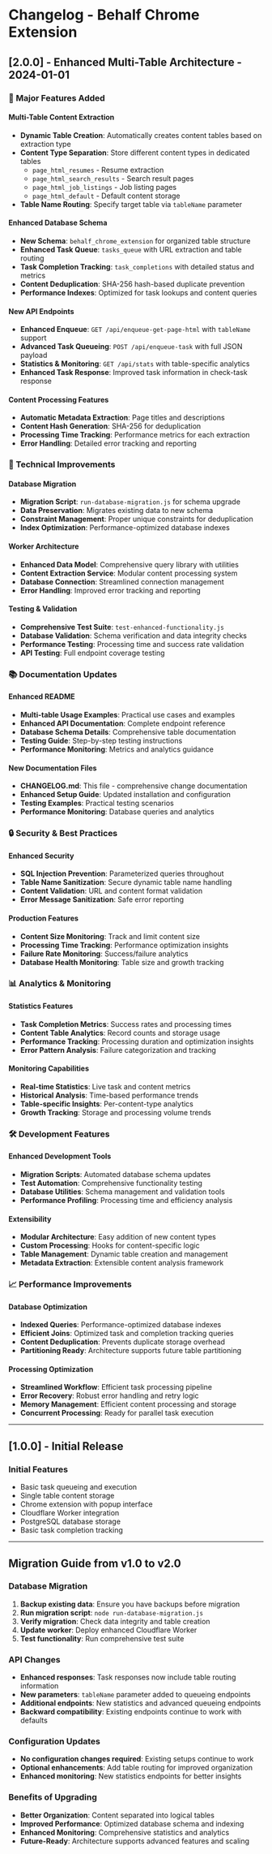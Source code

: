 # Changelog - Behalf Chrome Extension

## [2.0.0] - Enhanced Multi-Table Architecture - 2024-01-01

### 🚀 Major Features Added

#### Multi-Table Content Extraction
- **Dynamic Table Creation**: Automatically creates content tables based on extraction type
- **Content Type Separation**: Store different content types in dedicated tables
  - `page_html_resumes` - Resume extraction
  - `page_html_search_results` - Search result pages  
  - `page_html_job_listings` - Job listing pages
  - `page_html_default` - Default content storage
- **Table Name Routing**: Specify target table via `tableName` parameter

#### Enhanced Database Schema
- **New Schema**: `behalf_chrome_extension` for organized table structure
- **Enhanced Task Queue**: `tasks_queue` with URL extraction and table routing
- **Task Completion Tracking**: `task_completions` with detailed status and metrics
- **Content Deduplication**: SHA-256 hash-based duplicate prevention
- **Performance Indexes**: Optimized for task lookups and content queries

#### New API Endpoints
- **Enhanced Enqueue**: `GET /api/enqueue-get-page-html` with `tableName` support
- **Advanced Task Queueing**: `POST /api/enqueue-task` with full JSON payload
- **Statistics & Monitoring**: `GET /api/stats` with table-specific analytics
- **Enhanced Task Response**: Improved task information in check-task response

#### Content Processing Features
- **Automatic Metadata Extraction**: Page titles and descriptions
- **Content Hash Generation**: SHA-256 for deduplication
- **Processing Time Tracking**: Performance metrics for each extraction
- **Error Handling**: Detailed error tracking and reporting

### 🔧 Technical Improvements

#### Database Migration
- **Migration Script**: `run-database-migration.js` for schema upgrade
- **Data Preservation**: Migrates existing data to new schema
- **Constraint Management**: Proper unique constraints for deduplication
- **Index Optimization**: Performance-optimized database indexes

#### Worker Architecture
- **Enhanced Data Model**: Comprehensive query library with utilities
- **Content Extraction Service**: Modular content processing system
- **Database Connection**: Streamlined connection management
- **Error Handling**: Improved error tracking and reporting

#### Testing & Validation
- **Comprehensive Test Suite**: `test-enhanced-functionality.js`
- **Database Validation**: Schema verification and data integrity checks
- **Performance Testing**: Processing time and success rate validation
- **API Testing**: Full endpoint coverage testing

### 📚 Documentation Updates

#### Enhanced README
- **Multi-table Usage Examples**: Practical use cases and examples
- **Enhanced API Documentation**: Complete endpoint reference
- **Database Schema Details**: Comprehensive table documentation
- **Testing Guide**: Step-by-step testing instructions
- **Performance Monitoring**: Metrics and analytics guidance

#### New Documentation Files
- **CHANGELOG.md**: This file - comprehensive change documentation
- **Enhanced Setup Guide**: Updated installation and configuration
- **Testing Examples**: Practical testing scenarios
- **Performance Monitoring**: Database queries and analytics

### 🔒 Security & Best Practices

#### Enhanced Security
- **SQL Injection Prevention**: Parameterized queries throughout
- **Table Name Sanitization**: Secure dynamic table name handling
- **Content Validation**: URL and content format validation
- **Error Message Sanitization**: Safe error reporting

#### Production Features
- **Content Size Monitoring**: Track and limit content size
- **Processing Time Tracking**: Performance optimization insights
- **Failure Rate Monitoring**: Success/failure analytics
- **Database Health Monitoring**: Table size and growth tracking

### 📊 Analytics & Monitoring

#### Statistics Features
- **Task Completion Metrics**: Success rates and processing times
- **Content Table Analytics**: Record counts and storage usage
- **Performance Tracking**: Processing duration and optimization insights
- **Error Pattern Analysis**: Failure categorization and tracking

#### Monitoring Capabilities
- **Real-time Statistics**: Live task and content metrics
- **Historical Analysis**: Time-based performance trends
- **Table-specific Insights**: Per-content-type analytics
- **Growth Tracking**: Storage and processing volume trends

### 🛠️ Development Features

#### Enhanced Development Tools
- **Migration Scripts**: Automated database schema updates
- **Test Automation**: Comprehensive functionality testing
- **Database Utilities**: Schema management and validation tools
- **Performance Profiling**: Processing time and efficiency analysis

#### Extensibility
- **Modular Architecture**: Easy addition of new content types
- **Custom Processing**: Hooks for content-specific logic
- **Table Management**: Dynamic table creation and management
- **Metadata Extraction**: Extensible content analysis framework

### 📈 Performance Improvements

#### Database Optimization
- **Indexed Queries**: Performance-optimized database indexes
- **Efficient Joins**: Optimized task and completion tracking queries
- **Content Deduplication**: Prevents duplicate storage overhead
- **Partitioning Ready**: Architecture supports future table partitioning

#### Processing Optimization
- **Streamlined Workflow**: Efficient task processing pipeline
- **Error Recovery**: Robust error handling and retry logic
- **Memory Management**: Efficient content processing and storage
- **Concurrent Processing**: Ready for parallel task execution

---

## [1.0.0] - Initial Release

### Initial Features
- Basic task queueing and execution
- Single table content storage
- Chrome extension with popup interface
- Cloudflare Worker integration
- PostgreSQL database storage
- Basic task completion tracking

---

## Migration Guide from v1.0 to v2.0

### Database Migration
1. **Backup existing data**: Ensure you have backups before migration
2. **Run migration script**: `node run-database-migration.js`
3. **Verify migration**: Check data integrity and table creation
4. **Update worker**: Deploy enhanced Cloudflare Worker
5. **Test functionality**: Run comprehensive test suite

### API Changes
- **Enhanced responses**: Task responses now include table routing information
- **New parameters**: `tableName` parameter added to queueing endpoints
- **Additional endpoints**: New statistics and advanced queueing endpoints
- **Backward compatibility**: Existing endpoints continue to work with defaults

### Configuration Updates
- **No configuration changes required**: Existing setups continue to work
- **Optional enhancements**: Add table routing for improved organization
- **Enhanced monitoring**: New statistics endpoints for better insights

### Benefits of Upgrading
- **Better Organization**: Content separated into logical tables
- **Improved Performance**: Optimized database schema and indexing
- **Enhanced Monitoring**: Comprehensive statistics and analytics
- **Future-Ready**: Architecture supports advanced features and scaling



